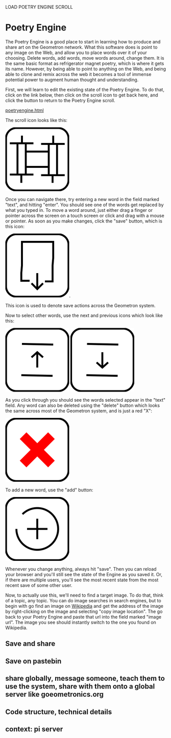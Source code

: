 <div class = "button" onclick = "loadscroll(&#34poetryengine.md&#34)">LOAD POETRY ENGINE SCROLL</div>

# Poetry Engine

The Poetry Engine is a good place to start in learning how to produce and share art on the Geometron network.  What this software does is point to any image on the Web, and allow you to place words over it of your choosing.  Delete words, add words, move words around, change them. It is the same basic format as refrigerator magnet poetry, which is where it gets its name.  However, by being able to point to anything on the Web, and being able to clone and remix across the web it becomes a tool of immense potential power to augment human thought and understanding. 

First, we will learn to edit the existing state of the Poetry Engine.  To do that, click on the link below, then click on the scroll icon to get back here, and click the button to return to the Poetry Engine scroll. 

[poetryengine.html](poetryengine.html)

The scroll icon looks like this:

![](iconsymbols/scroll.svg)

Once you can navigate there, try entering a new word in the field marked "text", and hitting "enter".  You should see one of the words get replaced by what you typed in.  To move a word around, just either drag a finger or pointer across the screen on a touch screen or click and drag with a mouse or pointer.  As soon as you make changes, click the "save" button, which is this icon:

![](iconsymbols/save.svg).

This icon is used to denote save actions across the Geometron system.

Now to select other words, use the next and previous icons which look like this:

![](iconsymbols/upelement.svg)
![](iconsymbols/downelement.svg)

As you click through you should see the words selected appear in the "text" field. Any word can also be deleted using the "delete" button which looks the same across most of the Geometron system, and is just a red "X":

![](iconsymbols/delete.svg)

To add a new word, use the "add" button:

![](iconsymbols/add.svg)

Whenever you change anything, always hit "save".  Then you can reload your browser and you'll still see the state of the Engine as you saved it.   Or, if there are multiple users, you'll see the most recent state from the most recent save of some other user.

Now, to actually use this, we'll need to find a target image.  To do that, think of a topic, any topic.  You can do image searches in search engines, but to begin with go find an image on [Wikipedia](https://en.wikipedia.org/wiki/Main_Page) and get the address of the image by right-clicking on the image and selecting "copy image location". The go back to your Poetry Engine and paste that url into the field marked "image url".  The image you see should instantly switch to the one you found on Wikipedia. 


## Save and share


## Save on pastebin

## share globally, message someone, teach them to use the system, share with them onto a global server like goeometronics.org

## Code structure, technical details

## context: pi server



